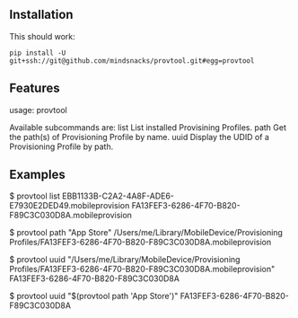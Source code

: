 Installation
------------

This should work:

    pip install -U git+ssh://git@github.com/mindsnacks/provtool.git#egg=provtool


Features
--------

usage: provtool <subcommand>

Available subcommands are:
    list            List installed Provisining Profiles.
    path <name>     Get the path(s) of Provisioning Profile by name.
    uuid <path>     Display the UDID of a Provisioning Profile by path.


Examples
--------

$ provtool list
EBB1133B-C2A2-4A8F-ADE6-E7930E2DED49.mobileprovision
FA13FEF3-6286-4F70-B820-F89C3C030D8A.mobileprovision

$ provtool path "App Store"
/Users/me/Library/MobileDevice/Provisioning Profiles/FA13FEF3-6286-4F70-B820-F89C3C030D8A.mobileprovision

$ provtool uuid "/Users/me/Library/MobileDevice/Provisioning Profiles/FA13FEF3-6286-4F70-B820-F89C3C030D8A.mobileprovision"
FA13FEF3-6286-4F70-B820-F89C3C030D8A

$ provtool uuid "$(provtool path 'App Store')" 
FA13FEF3-6286-4F70-B820-F89C3C030D8A
